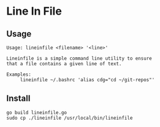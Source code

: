 # Line In File

## Usage
```
Usage: lineinfile <filename> '<line>'

Lineinfile is a simple command line utility to ensure
that a file contains a given line of text.

Examples:
     lineinfile ~/.bashrc 'alias cdg="cd ~/git-repos"'
```

## Install
```
go build lineinfile.go
sudo cp ./lineinfile /usr/local/bin/lineinfile
```
